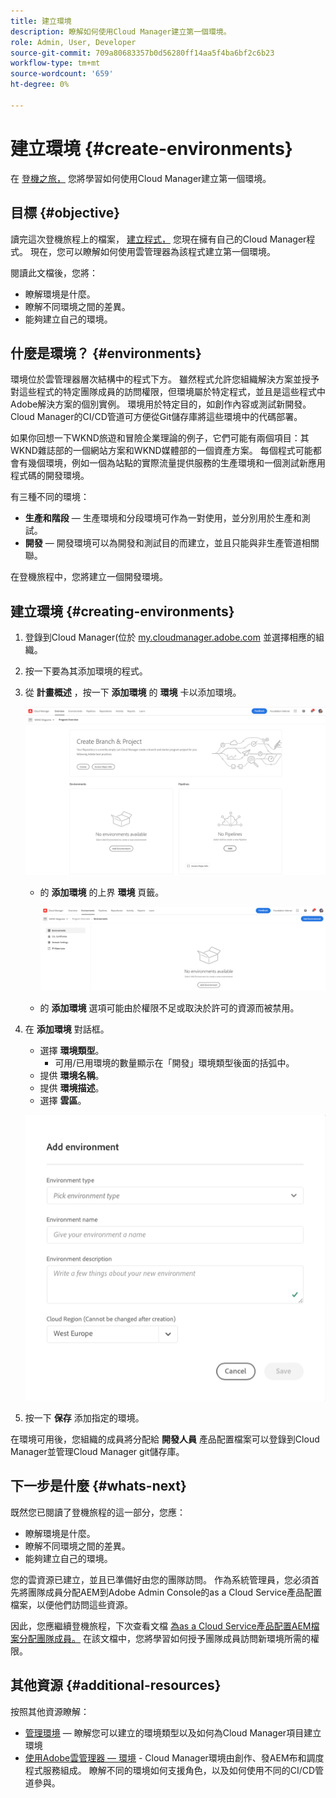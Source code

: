 ```yaml
---
title: 建立環境
description: 瞭解如何使用Cloud Manager建立第一個環境。
role: Admin, User, Developer
source-git-commit: 709a80683357b0d56280ff14aa5f4ba6bf2c6b23
workflow-type: tm+mt
source-wordcount: '659'
ht-degree: 0%

---
```



# 建立環境 {#create-environments}

在 [登機之旅，](overview.md) 您將學習如何使用Cloud Manager建立第一個環境。

## 目標 {#objective}

讀完這次登機旅程上的檔案， [建立程式，](create-program.md) 您現在擁有自己的Cloud Manager程式。 現在，您可以瞭解如何使用雲管理器為該程式建立第一個環境。

閱讀此文檔後，您將：

* 瞭解環境是什麼。
* 瞭解不同環境之間的差異。
* 能夠建立自己的環境。

## 什麼是環境？ {#environments}

環境位於雲管理器層次結構中的程式下方。 雖然程式允許您組織解決方案並授予對這些程式的特定團隊成員的訪問權限，但環境屬於特定程式，並且是這些程式中Adobe解決方案的個別實例。 環境用於特定目的，如創作內容或測試新開發。 Cloud Manager的CI/CD管道可方便從Git儲存庫將這些環境中的代碼部署。

如果你回想一下WKND旅遊和冒險企業理論的例子，它們可能有兩個項目：其WKND雜誌部的一個網站方案和WKND媒體部的一個資產方案。 每個程式可能都會有幾個環境，例如一個為站點的實際流量提供服務的生產環境和一個測試新應用程式碼的開發環境。

有三種不同的環境：

* **生產和階段**  — 生產環境和分段環境可作為一對使用，並分別用於生產和測試。
* **開發**  — 開發環境可以為開發和測試目的而建立，並且只能與非生產管道相關聯。

在登機旅程中，您將建立一個開發環境。

## 建立環境 {#creating-environments}

1. 登錄到Cloud Manager(位於 [my.cloudmanager.adobe.com](https://my.cloudmanager.adobe.com/) 並選擇相應的組織。

1. 按一下要為其添加環境的程式。

1. 從 **計畫概述** ，按一下 **添加環境** 的 **環境** 卡以添加環境。

   ![環境卡](/help/implementing/cloud-manager/assets/no-environments.png)

   * 的 **添加環境** 的上界 **環境** 頁籤。

      ![「環境」頁籤](/help/implementing/cloud-manager/assets/environments-tab.png)

   * 的 **添加環境** 選項可能由於權限不足或取決於許可的資源而被禁用。

1. 在 **添加環境** 對話框。

   * 選擇 **環境類型**。
      * 可用/已用環境的數量顯示在「開發」環境類型後面的括弧中。
   * 提供 **環境名稱**。
   * 提供 **環境描述**。
   * 選擇 **雲區**。

   ![「添加環境」對話框](/help/implementing/cloud-manager/assets/add-environment2.png)

1. 按一下 **保存** 添加指定的環境。

在環境可用後，您組織的成員將分配給 **開發人員** 產品配置檔案可以登錄到Cloud Manager並管理Cloud Manager git儲存庫。

## 下一步是什麼 {#whats-next}

既然您已閱讀了登機旅程的這一部分，您應：

* 瞭解環境是什麼。
* 瞭解不同環境之間的差異。
* 能夠建立自己的環境。

您的雲資源已建立，並且已準備好由您的團隊訪問。 作為系統管理員，您必須首先將團隊成員分配AEM到Adobe Admin Console的as a Cloud Service產品配置檔案，以便他們訪問這些資源。

因此，您應繼續登機旅程，下次查看文檔 [為as a Cloud Service產品配置AEM檔案分配團隊成員。](assign-profiles-aem.md)  在該文檔中，您將學習如何授予團隊成員訪問新環境所需的權限。

## 其他資源 {#additional-resources}

按照其他資源瞭解：

* [管理環境](/help/implementing/cloud-manager/manage-environments.md)  — 瞭解您可以建立的環境類型以及如何為Cloud Manager項目建立環境
* [使用Adobe雲管理器 — 環境](https://experienceleague.adobe.com/docs/experience-manager-learn/cloud-service/cloud-manager/environments.html) - Cloud Manager環境由創作、發AEM布和調度程式服務組成。 瞭解不同的環境如何支援角色，以及如何使用不同的CI/CD管道參與。
